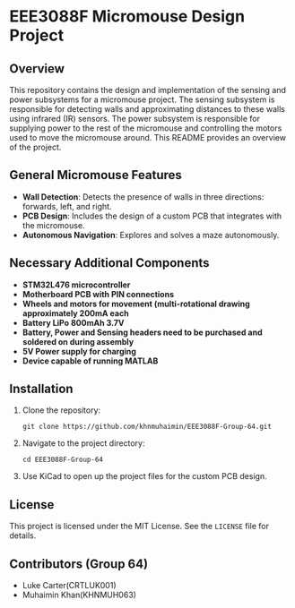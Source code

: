 # EEE3088F Micromouse Design Project

## Overview

This repository contains the design and implementation of the sensing and power subsystems for a micromouse project. The sensing subsystem is responsible for detecting walls and approximating distances to these walls using infrared (IR) sensors. The power subsystem is responsible for supplying power to the rest of the micromouse and controlling the motors used to move the micromouse around. This README provides an overview of the project.

## General Micromouse Features

- **Wall Detection**: Detects the presence of walls in three directions: forwards, left, and right.
- **PCB Design**: Includes the design of a custom PCB that integrates with the micromouse.
- **Autonomous Navigation**: Explores and solves a maze autonomously.

## Necessary Additional Components
- **STM32L476 microcontroller**
- **Motherboard PCB with PIN connections**
- **Wheels and motors for movement (multi-rotational drawing approximately 200mA each**
- **Battery LiPo 800mAh 3.7V**
- **Battery, Power and Sensing headers need to be purchased and soldered on during assembly**
- **5V Power supply for charging**
- **Device capable of running MATLAB**

## Installation

1. Clone the repository:

    ```
    git clone https://github.com/khnmuhaimin/EEE3088F-Group-64.git
    ```

2. Navigate to the project directory:

    ```
    cd EEE3088F-Group-64
    ```

3. Use KiCad to open up the project files for the custom PCB design.

## License

This project is licensed under the MIT License. See the `LICENSE` file for details.

## Contributors (Group 64)

- Luke Carter(CRTLUK001)
- Muhaimin Khan(KHNMUH063)
